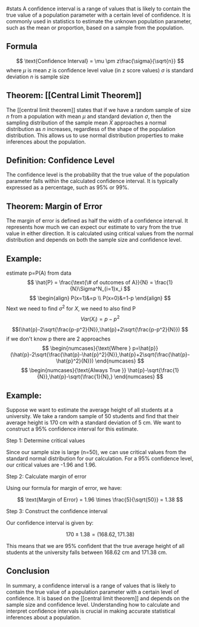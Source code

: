 #stats 
A confidence interval is a range of values that is likely to contain the true value of a population parameter with a certain level of confidence. It is commonly used in statistics to estimate the unknown population parameter, such as the mean or proportion, based on a sample from the population.
## Formula

$$
\text{Confidence Interval} = \mu \pm z\frac{\sigma}{\sqrt{n}}
$$
where $\mu$ is mean
$z$ is confidence level value (in z score values)
$\sigma$ is standard deviation
$n$ is sample size


## Theorem: [[Central Limit Theorem]]

The [[central limit theorem]] states that if we have a random sample of size $n$ from a population with mean $\mu$ and standard deviation $\sigma$, then the sampling distribution of the sample mean $\bar{X}$ approaches a normal distribution as $n$ increases, regardless of the shape of the population distribution. This allows us to use normal distribution properties to make inferences about the population.

## Definition: Confidence Level

The confidence level is the probability that the true value of the population parameter falls within the calculated confidence interval. It is typically expressed as a percentage, such as 95% or 99%.

## Theorem: Margin of Error

The margin of error is defined as half the width of a confidence interval. It represents how much we can expect our estimate to vary from the true value in either direction. It is calculated using critical values from the normal distribution and depends on both the sample size and confidence level.
## Example:
estimate p=P(A) from data
$$
\hat{P} = \frac{\text{\# of outcomes of A}}{N} = \frac{1}{N}\Sigma^N_{i=1}x_i
$$
$$
\begin{align}
P(x=1)&=p \\
P(x=0)&=1-p
\end{align}
$$
Next we need to find $\sigma^2$ for $X$, we need to also find P
$$
Var(X_i) = p-p^2$$
$$(\hat{p}-2\sqrt{\frac{p-p^2}{N}},\hat{p}+2\sqrt{\frac{p-p^2}{N}})
$$
if we don't know p there are 2 approaches
$$
\begin{numcases}{\text{Where } p=\hat{p}}
(\hat{p}-2\sqrt{\frac{\hat{p}-\hat{p}^2}{N}},\hat{p}+2\sqrt{\frac{\hat{p}-\hat{p}^2}{N}})
\end{numcases}
$$
$$
\begin{numcases}{\text{Always True }}
\hat{p}-\sqrt{\frac{1}{N}},\hat{p}-\sqrt{\frac{1}{N},}
\end{numcases}
$$

## Example:

Suppose we want to estimate the average height of all students at a university. We take a random sample of 50 students and find that their average height is 170 cm with a standard deviation of 5 cm. We want to construct a 95% confidence interval for this estimate.

Step 1: Determine critical values

Since our sample size is large (n=50), we can use critical values from the standard normal distribution for our calculation. For a 95% confidence level, our critical values are -1.96 and 1.96.

Step 2: Calculate margin of error

Using our formula for margin of error, we have:

$$
\text{Margin of Error} = 1.96 \times \frac{5}{\sqrt{50}} = 1.38
$$

Step 3: Construct the confidence interval

Our confidence interval is given by:

$$
170 \pm 1.38 = (168.62, 171.38)
$$

This means that we are 95% confident that the true average height of all students at the university falls between 168.62 cm and 171.38 cm.

## Conclusion

In summary, a confidence interval is a range of values that is likely to contain the true value of a population parameter with a certain level of confidence. It is based on the [[central limit theorem]] and depends on the sample size and confidence level. Understanding how to calculate and interpret confidence intervals is crucial in making accurate statistical inferences about a population.
